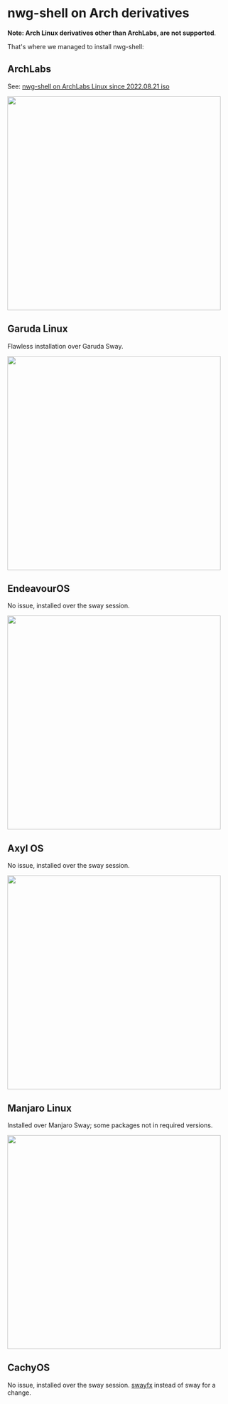 # nwg-shell on Arch derivatives

**Note: Arch Linux derivatives other than ArchLabs, are not supported**.

That's where we managed to install nwg-shell:

## ArchLabs

See: [nwg-shell on ArchLabs Linux since 2022.08.21 iso](https://github.com/nwg-piotr/nwg-shell/discussions/17)

<a href="https://user-images.githubusercontent.com/20579136/185012961-2ddbab2a-d9d0-4d58-85e3-9a928effdb46.png"><img src="https://user-images.githubusercontent.com/20579136/185012961-2ddbab2a-d9d0-4d58-85e3-9a928effdb46.png" width=480></a>

## Garuda Linux

Flawless installation over Garuda Sway.

<a href="https://user-images.githubusercontent.com/20579136/180582953-6a4bada0-2c27-4139-b60b-78f7c972d6bb.jpeg"><img src="https://user-images.githubusercontent.com/20579136/180582953-6a4bada0-2c27-4139-b60b-78f7c972d6bb.jpeg" width=480></a>

## EndeavourOS

No issue, installed over the sway session.

<a href="https://user-images.githubusercontent.com/20579136/185021801-180ad161-89ce-4c72-ae5e-3dce87d8409d.png"><img src="https://user-images.githubusercontent.com/20579136/185021801-180ad161-89ce-4c72-ae5e-3dce87d8409d.png" width=480></a>

## Axyl OS

No issue, installed over the sway session.

<a href="https://user-images.githubusercontent.com/20579136/186039701-e367b2f0-ab9a-4530-b23c-d640e3c6c6a0.png"><img src="https://user-images.githubusercontent.com/20579136/186039701-e367b2f0-ab9a-4530-b23c-d640e3c6c6a0.png" width=480></a>

## Manjaro Linux

Installed over Manjaro Sway; some packages not in required versions.

<a href="https://user-images.githubusercontent.com/20579136/180624922-e4486392-5c91-4896-bb4a-cdf60e6442a0.png"><img src="https://user-images.githubusercontent.com/20579136/180624922-e4486392-5c91-4896-bb4a-cdf60e6442a0.png" width=480></a>

## CachyOS

No issue, installed over the sway session. [swayfx](https://github.com/WillPower3309/swayfx) instead of sway for a change.

